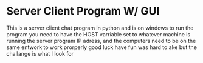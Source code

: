 # Server Client Program W/ GUI
This is a server client chat program in python and is on windows 
to run the program you need to have the HOST varriable set to whatever machine is running the server program IP adress, and the computers need to be on the same entwork to work prorperly
good luck have fun was hard to ake but the challange is what I look for
